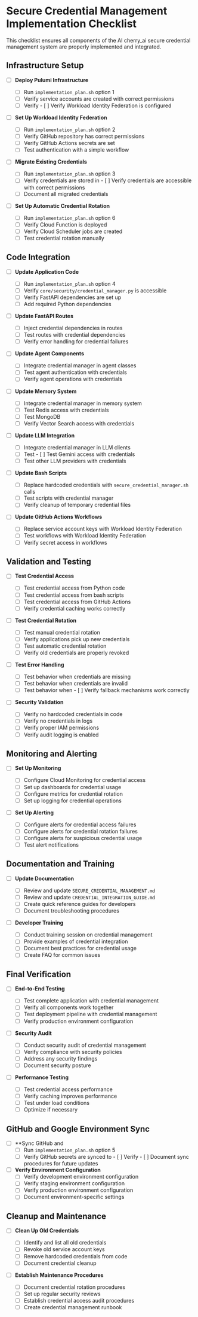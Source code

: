 # Secure Credential Management Implementation Checklist

This checklist ensures all components of the AI cherry_ai secure credential management system are properly implemented and integrated.

## Infrastructure Setup

- [ ] **Deploy Pulumi Infrastructure**

  - [ ] Run `implementation_plan.sh` option 1
  - [ ] Verify service accounts are created with correct permissions
  - [ ] Verify   - [ ] Verify Workload Identity Federation is configured

- [ ] **Set Up Workload Identity Federation**

  - [ ] Run `implementation_plan.sh` option 2
  - [ ] Verify GitHub repository has correct permissions
  - [ ] Verify GitHub Actions secrets are set
  - [ ] Test authentication with a simple workflow

- [ ] **Migrate Existing Credentials**

  - [ ] Run `implementation_plan.sh` option 3
  - [ ] Verify credentials are stored in   - [ ] Verify credentials are accessible with correct permissions
  - [ ] Document all migrated credentials

- [ ] **Set Up Automatic Credential Rotation**
  - [ ] Run `implementation_plan.sh` option 6
  - [ ] Verify Cloud Function is deployed
  - [ ] Verify Cloud Scheduler jobs are created
  - [ ] Test credential rotation manually

## Code Integration

- [ ] **Update Application Code**

  - [ ] Run `implementation_plan.sh` option 4
  - [ ] Verify `core/security/credential_manager.py` is accessible
  - [ ] Verify FastAPI dependencies are set up
  - [ ] Add required Python dependencies

- [ ] **Update FastAPI Routes**

  - [ ] Inject credential dependencies in routes
  - [ ] Test routes with credential dependencies
  - [ ] Verify error handling for credential failures

- [ ] **Update Agent Components**

  - [ ] Integrate credential manager in agent classes
  - [ ] Test agent authentication with credentials
  - [ ] Verify agent operations with credentials

- [ ] **Update Memory System**

  - [ ] Integrate credential manager in memory system
  - [ ] Test Redis access with credentials
  - [ ] Test MongoDB
  - [ ] Verify Vector Search access with credentials

- [ ] **Update LLM Integration**

  - [ ] Integrate credential manager in LLM clients
  - [ ] Test   - [ ] Test Gemini access with credentials
  - [ ] Test other LLM providers with credentials

- [ ] **Update Bash Scripts**

  - [ ] Replace hardcoded credentials with `secure_credential_manager.sh` calls
  - [ ] Test scripts with credential manager
  - [ ] Verify cleanup of temporary credential files

- [ ] **Update GitHub Actions Workflows**
  - [ ] Replace service account keys with Workload Identity Federation
  - [ ] Test workflows with Workload Identity Federation
  - [ ] Verify secret access in workflows

## Validation and Testing

- [ ] **Test Credential Access**

  - [ ] Test credential access from Python code
  - [ ] Test credential access from bash scripts
  - [ ] Test credential access from GitHub Actions
  - [ ] Verify credential caching works correctly

- [ ] **Test Credential Rotation**

  - [ ] Test manual credential rotation
  - [ ] Verify applications pick up new credentials
  - [ ] Test automatic credential rotation
  - [ ] Verify old credentials are properly revoked

- [ ] **Test Error Handling**

  - [ ] Test behavior when credentials are missing
  - [ ] Test behavior when credentials are invalid
  - [ ] Test behavior when   - [ ] Verify fallback mechanisms work correctly

- [ ] **Security Validation**
  - [ ] Verify no hardcoded credentials in code
  - [ ] Verify no credentials in logs
  - [ ] Verify proper IAM permissions
  - [ ] Verify audit logging is enabled

## Monitoring and Alerting

- [ ] **Set Up Monitoring**

  - [ ] Configure Cloud Monitoring for credential access
  - [ ] Set up dashboards for credential usage
  - [ ] Configure metrics for credential rotation
  - [ ] Set up logging for credential operations

- [ ] **Set Up Alerting**
  - [ ] Configure alerts for credential access failures
  - [ ] Configure alerts for credential rotation failures
  - [ ] Configure alerts for suspicious credential usage
  - [ ] Test alert notifications

## Documentation and Training

- [ ] **Update Documentation**

  - [ ] Review and update `SECURE_CREDENTIAL_MANAGEMENT.md`
  - [ ] Review and update `CREDENTIAL_INTEGRATION_GUIDE.md`
  - [ ] Create quick reference guides for developers
  - [ ] Document troubleshooting procedures

- [ ] **Developer Training**
  - [ ] Conduct training session on credential management
  - [ ] Provide examples of credential integration
  - [ ] Document best practices for credential usage
  - [ ] Create FAQ for common issues

## Final Verification

- [ ] **End-to-End Testing**

  - [ ] Test complete application with credential management
  - [ ] Verify all components work together
  - [ ] Test deployment pipeline with credential management
  - [ ] Verify production environment configuration

- [ ] **Security Audit**

  - [ ] Conduct security audit of credential management
  - [ ] Verify compliance with security policies
  - [ ] Address any security findings
  - [ ] Document security posture

- [ ] **Performance Testing**
  - [ ] Test credential access performance
  - [ ] Verify caching improves performance
  - [ ] Test under load conditions
  - [ ] Optimize if necessary

## GitHub and Google Environment Sync

- [ ] **Sync GitHub and
  - [ ] Run `implementation_plan.sh` option 5
  - [ ] Verify GitHub secrets are synced to   - [ ] Verify   - [ ] Document sync procedures for future updates

- [ ] **Verify Environment Configuration**
  - [ ] Verify development environment configuration
  - [ ] Verify staging environment configuration
  - [ ] Verify production environment configuration
  - [ ] Document environment-specific settings

## Cleanup and Maintenance

- [ ] **Clean Up Old Credentials**

  - [ ] Identify and list all old credentials
  - [ ] Revoke old service account keys
  - [ ] Remove hardcoded credentials from code
  - [ ] Document credential cleanup

- [ ] **Establish Maintenance Procedures**
  - [ ] Document credential rotation procedures
  - [ ] Set up regular security reviews
  - [ ] Establish credential access audit procedures
  - [ ] Create credential management runbook
